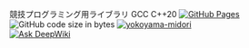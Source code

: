 競技プログラミング用ライブラリ
GCC C++20
[![GitHub Pages](https://img.shields.io/static/v1?label=GitHub+Pages&message=yokoyama-midori's+Library+&color=brightgreen&logo=github)](https://yokoyama-midori.github.io/library/)
![GitHub code size in bytes](https://img.shields.io/github/languages/code-size/yokoyama-midori/library)
[![yokoyama-midori](https://img.shields.io/endpoint?url=https%3A%2F%2Fatcoder-badges.now.sh%2Fapi%2Fcodeforces%2Fjson%2Fyokoyama-midori)](https://codeforces.com/profile/yokoyama-midori)  
[![Ask DeepWiki](https://deepwiki.com/badge.svg)](https://deepwiki.com/yokoyama-midori/library)
